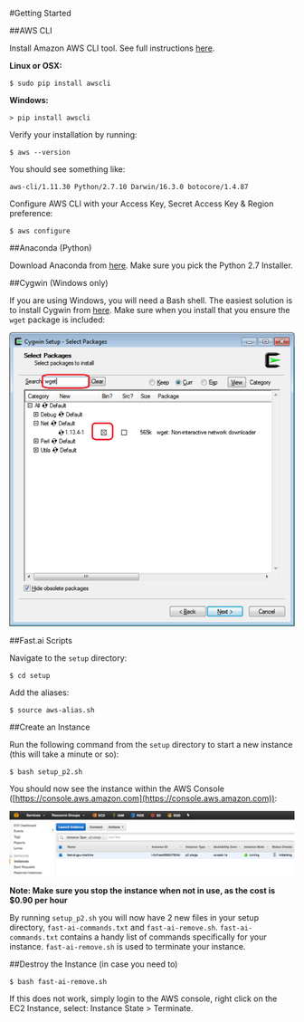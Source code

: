 #Getting Started

##AWS CLI

Install Amazon AWS CLI tool. See full instructions [here](http://docs.aws.amazon.com/cli/latest/userguide/installing.html).

__Linux or OSX:__

    $ sudo pip install awscli

__Windows:__

    > pip install awscli

Verify your installation by running:

    $ aws --version

You should see something like:

    aws-cli/1.11.30 Python/2.7.10 Darwin/16.3.0 botocore/1.4.87

Configure AWS CLI with your Access Key, Secret Access Key & Region preference:

    $ aws configure

##Anaconda (Python)

Download Anaconda from [here](https://www.continuum.io/downloads). Make sure you pick the Python 2.7 Installer.

##Cygwin (Windows only)

If you are using Windows, you will need a Bash shell. The easiest solution is to install Cygwin from [here](https://cygwin.com/install.html). Make sure when you install that you ensure the `wget` package is included:

![cygwin_wget](documentation_images/Cygwin-6-Select-wget.png)

##Fast.ai Scripts

Navigate to the `setup` directory:

    $ cd setup

Add the aliases:

    $ source aws-alias.sh

##Create an Instance

Run the following command from the `setup` directory to start a new instance (this will take a minute or so):

    $ bash setup_p2.sh

You should now see the instance within the AWS Console ([https://console.aws.amazon.com](https://console.aws.amazon.com)):

![aws_instance_running](documentation_images/running_instance.png)  

__Note: Make sure you stop the instance when not in use, as the cost is $0.90 per hour__

By running `setup_p2.sh` you will now have 2 new files in your setup directory, `fast-ai-commands.txt` and `fast-ai-remove.sh`. `fast-ai-commands.txt` contains a handy list of commands specifically for your instance. `fast-ai-remove.sh` is used to terminate your instance.



##Destroy the Instance (in case you need to)

    $ bash fast-ai-remove.sh

If this does not work, simply login to the AWS console, right click on the EC2 Instance, select: Instance State > Terminate.
